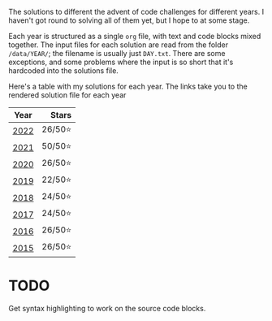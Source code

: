 The solutions to different the advent of code challenges for different years. I haven't got round to solving all of them yet, but I hope to at some stage.

Each year is structured as a single `org` file, with text and code blocks mixed together. The input files for each solution are read from the folder `/data/YEAR/`; the filename is usually just `DAY.txt`. There are some exceptions, and some problems where the input is so short that it's hardcoded into the solutions file.

Here's a table with my solutions for each year. The links take you to the rendered solution file for each year

|       Year       |   Stars |
|:----------------:|--------:|
| [2022](2022.org) | 26/50⭐ |
| [2021](2021.org) | 50/50⭐ |
| [2020](2020.org) | 26/50⭐ |
| [2019](2019.org) | 22/50⭐ |
| [2018](2018.org) | 24/50⭐ |
| [2017](2017.org) | 24/50⭐ |
| [2016](2016.org) | 26/50⭐ |
| [2015](2015.org) | 26/50⭐ |

# TODO

Get syntax highlighting to work on the source code blocks.
